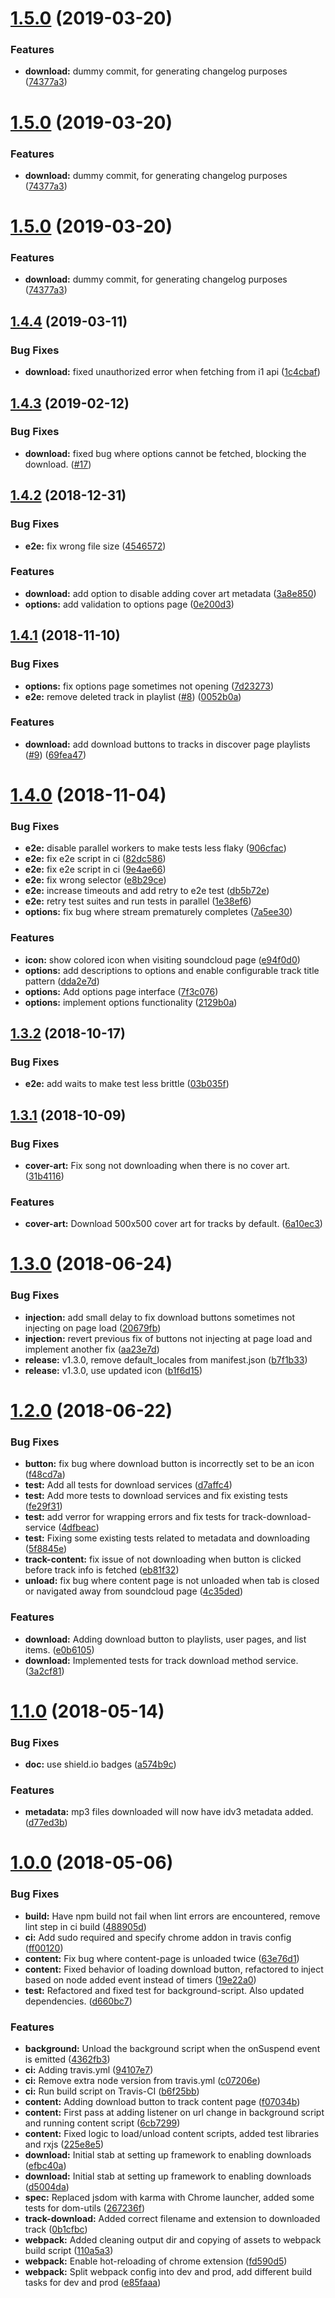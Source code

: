 # [1.5.0](https://github.com/xtangle/zoundcloud/compare/v1.4.4...v1.5.0) (2019-03-20)


### Features

* **download:** dummy commit, for generating changelog purposes ([74377a3](https://github.com/xtangle/zoundcloud/commit/74377a3))



# [1.5.0](https://github.com/xtangle/zoundcloud/compare/v1.4.4...v1.5.0) (2019-03-20)


### Features

* **download:** dummy commit, for generating changelog purposes ([74377a3](https://github.com/xtangle/zoundcloud/commit/74377a3))



# [1.5.0](https://github.com/xtangle/zoundcloud/compare/v1.4.4...v1.5.0) (2019-03-20)


### Features

* **download:** dummy commit, for generating changelog purposes ([74377a3](https://github.com/xtangle/zoundcloud/commit/74377a3))



## [1.4.4](https://github.com/xtangle/zoundcloud/compare/v1.4.3...v1.4.4) (2019-03-11)


### Bug Fixes

* **download:** fixed unauthorized error when fetching from i1 api ([1c4cbaf](https://github.com/xtangle/zoundcloud/commit/1c4cbaf))



## [1.4.3](https://github.com/xtangle/zoundcloud/compare/v1.4.2...v1.4.3) (2019-02-12)


### Bug Fixes

* **download:** fixed bug where options cannot be fetched, blocking the download. ([#17](https://github.com/xtangle/zoundcloud/issues/17))



## [1.4.2](https://github.com/xtangle/zoundcloud/compare/v1.4.1...v1.4.2) (2018-12-31)


### Bug Fixes

* **e2e:** fix wrong file size ([4546572](https://github.com/xtangle/zoundcloud/commit/4546572))


### Features

* **download:** add option to disable adding cover art metadata ([3a8e850](https://github.com/xtangle/zoundcloud/commit/3a8e850))
* **options:** add validation to options page ([0e200d3](https://github.com/xtangle/zoundcloud/commit/0e200d3))



## [1.4.1](https://github.com/xtangle/zoundcloud/compare/v1.4.0...v1.4.1) (2018-11-10)


### Bug Fixes

* **options:** fix options page sometimes not opening ([7d23273](https://github.com/xtangle/zoundcloud/commit/7d23273))
* **e2e:** remove deleted track in playlist ([#8](https://github.com/xtangle/zoundcloud/issues/8)) ([0052b0a](https://github.com/xtangle/zoundcloud/commit/0052b0a))


### Features

* **download:** add download buttons to tracks in discover page playlists ([#9](https://github.com/xtangle/zoundcloud/issues/9)) ([69fea47](https://github.com/xtangle/zoundcloud/commit/69fea47))



# [1.4.0](https://github.com/xtangle/zoundcloud/compare/v1.3.2...v1.4.0) (2018-11-04)


### Bug Fixes

* **e2e:** disable parallel workers to make tests less flaky ([906cfac](https://github.com/xtangle/zoundcloud/commit/906cfac))
* **e2e:** fix e2e script in ci ([82dc586](https://github.com/xtangle/zoundcloud/commit/82dc586))
* **e2e:** fix e2e script in ci ([9e4ae66](https://github.com/xtangle/zoundcloud/commit/9e4ae66))
* **e2e:** fix wrong selector ([e8b29ce](https://github.com/xtangle/zoundcloud/commit/e8b29ce))
* **e2e:** increase timeouts and add retry to e2e test ([db5b72e](https://github.com/xtangle/zoundcloud/commit/db5b72e))
* **e2e:** retry test suites and run tests in parallel ([1e38ef6](https://github.com/xtangle/zoundcloud/commit/1e38ef6))
* **options:** fix bug where stream prematurely completes ([7a5ee30](https://github.com/xtangle/zoundcloud/commit/7a5ee30))


### Features

* **icon:** show colored icon when visiting soundcloud page ([e94f0d0](https://github.com/xtangle/zoundcloud/commit/e94f0d0))
* **options:** add descriptions to options and enable configurable track title pattern ([dda2e7d](https://github.com/xtangle/zoundcloud/commit/dda2e7d))
* **options:** Add options page interface ([7f3c076](https://github.com/xtangle/zoundcloud/commit/7f3c076))
* **options:** implement options functionality ([2129b0a](https://github.com/xtangle/zoundcloud/commit/2129b0a))



## [1.3.2](https://github.com/xtangle/zoundcloud/compare/v1.3.1...v1.3.2) (2018-10-17)


### Bug Fixes

* **e2e:** add waits to make test less brittle ([03b035f](https://github.com/xtangle/zoundcloud/commit/03b035f))



## [1.3.1](https://github.com/xtangle/zoundcloud/compare/v1.3.0...v1.3.1) (2018-10-09)


### Bug Fixes

* **cover-art:** Fix song not downloading when there is no cover art. ([31b4116](https://github.com/xtangle/zoundcloud/commit/31b4116))


### Features

* **cover-art:** Download 500x500 cover art for tracks by default. ([6a10ec3](https://github.com/xtangle/zoundcloud/commit/6a10ec3))



# [1.3.0](https://github.com/xtangle/zoundcloud/compare/v1.2.0...v1.3.0) (2018-06-24)


### Bug Fixes

* **injection:** add small delay to fix download buttons sometimes not injecting on page load ([20679fb](https://github.com/xtangle/zoundcloud/commit/20679fb))
* **injection:** revert previous fix of buttons not injecting at page load and implement another fix ([aa23e7d](https://github.com/xtangle/zoundcloud/commit/aa23e7d))
* **release:** v1.3.0, remove default_locales from manifest.json ([b7f1b33](https://github.com/xtangle/zoundcloud/commit/b7f1b33))
* **release:** v1.3.0, use updated icon ([b1f6d15](https://github.com/xtangle/zoundcloud/commit/b1f6d15))



# [1.2.0](https://github.com/xtangle/zoundcloud/compare/v1.1.0...v1.2.0) (2018-06-22)


### Bug Fixes

* **button:** fix bug where download button is incorrectly set to be an icon ([f48cd7a](https://github.com/xtangle/zoundcloud/commit/f48cd7a))
* **test:** Add all tests for download services ([d7affc4](https://github.com/xtangle/zoundcloud/commit/d7affc4))
* **test:** Add more tests to download services and fix existing tests ([fe29f31](https://github.com/xtangle/zoundcloud/commit/fe29f31))
* **test:** add verror for wrapping errors and fix tests for track-download-service ([4dfbeac](https://github.com/xtangle/zoundcloud/commit/4dfbeac))
* **test:** Fixing some existing tests related to metadata and downloading ([5f8845e](https://github.com/xtangle/zoundcloud/commit/5f8845e))
* **track-content:** fix issue of not downloading when button is clicked before track info is fetched ([eb81f32](https://github.com/xtangle/zoundcloud/commit/eb81f32))
* **unload:** fix bug where content page is not unloaded when tab is closed or navigated away from soundcloud page ([4c35ded](https://github.com/xtangle/zoundcloud/commit/4c35ded))


### Features

* **download:** Adding download button to playlists, user pages, and list items. ([e0b6105](https://github.com/xtangle/zoundcloud/commit/e0b6105))
* **download:** Implemented tests for track download method service. ([3a2cf81](https://github.com/xtangle/zoundcloud/commit/3a2cf81))



# [1.1.0](https://github.com/xtangle/zoundcloud/compare/v1.0.0...v1.1.0) (2018-05-14)


### Bug Fixes

* **doc:** use shield.io badges ([a574b9c](https://github.com/xtangle/zoundcloud/commit/a574b9c))


### Features

* **metadata:** mp3 files downloaded will now have idv3 metadata added. ([d77ed3b](https://github.com/xtangle/zoundcloud/commit/d77ed3b))



# [1.0.0](https://github.com/xtangle/zoundcloud/compare/94107e7...v1.0.0) (2018-05-06)


### Bug Fixes

* **build:** Have npm build not fail when lint errors are encountered, remove lint step in ci build ([488905d](https://github.com/xtangle/zoundcloud/commit/488905d))
* **ci:** Add sudo required and specify chrome addon in travis config ([ff00120](https://github.com/xtangle/zoundcloud/commit/ff00120))
* **content:** Fix bug where content-page is unloaded twice ([63e76d1](https://github.com/xtangle/zoundcloud/commit/63e76d1))
* **content:** Fixed behavior of loading download button, refactored to inject based on node added event instead of timers ([19e22a0](https://github.com/xtangle/zoundcloud/commit/19e22a0))
* **test:** Refactored and fixed test for background-script. Also updated dependencies. ([d660bc7](https://github.com/xtangle/zoundcloud/commit/d660bc7))


### Features

* **background:** Unload the background script when the onSuspend event is emitted ([4362fb3](https://github.com/xtangle/zoundcloud/commit/4362fb3))
* **ci:** Adding travis.yml ([94107e7](https://github.com/xtangle/zoundcloud/commit/94107e7))
* **ci:** Remove extra node version from travis.yml ([c07206e](https://github.com/xtangle/zoundcloud/commit/c07206e))
* **ci:** Run build script on Travis-CI ([b6f25bb](https://github.com/xtangle/zoundcloud/commit/b6f25bb))
* **content:** Adding download button to track content page ([f07034b](https://github.com/xtangle/zoundcloud/commit/f07034b))
* **content:** First pass at adding listener on url change in background script and running content script ([6cb7299](https://github.com/xtangle/zoundcloud/commit/6cb7299))
* **content:** Fixed logic to load/unload content scripts, added test libraries and rxjs ([225e8e5](https://github.com/xtangle/zoundcloud/commit/225e8e5))
* **download:** Initial stab at setting up framework to enabling downloads ([efbc40a](https://github.com/xtangle/zoundcloud/commit/efbc40a))
* **download:** Initial stab at setting up framework to enabling downloads ([d5004da](https://github.com/xtangle/zoundcloud/commit/d5004da))
* **spec:** Replaced jsdom with karma with Chrome launcher, added some tests for dom-utils ([267236f](https://github.com/xtangle/zoundcloud/commit/267236f))
* **track-download:** Added correct filename and extension to downloaded track ([0b1cfbc](https://github.com/xtangle/zoundcloud/commit/0b1cfbc))
* **webpack:** Added cleaning output dir and copying of assets to webpack build script ([110a5a3](https://github.com/xtangle/zoundcloud/commit/110a5a3))
* **webpack:** Enable hot-reloading of chrome extension ([fd590d5](https://github.com/xtangle/zoundcloud/commit/fd590d5))
* **webpack:** Split webpack config into dev and prod, add different build tasks for dev and prod ([e85faaa](https://github.com/xtangle/zoundcloud/commit/e85faaa))



